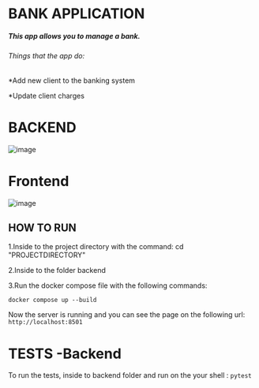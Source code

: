 # BANK APPLICATION 
##### This app allows you to manage a bank.
###### Things that the app do:
*Add new client to the banking system

*Update client charges 

# BACKEND

![image](https://user-images.githubusercontent.com/95073733/172896332-d7e4ca45-7c68-4c79-8271-da333bb647fd.png)

# Frontend
![image](https://user-images.githubusercontent.com/95073733/172892834-9c3cc071-b6ef-4862-9608-7fd8d7cb5435.png)

## HOW TO RUN
 1.Inside to the project directory with the command: cd "PROJECTDIRECTORY"

 2.Inside to the folder backend

 3.Run the docker compose file with the following commands:
 
  ```docker compose up --build```

Now the server is running and you can see the page on the following url: ```http://localhost:8501```

# TESTS -Backend
To run the tests, inside to backend folder and run on the your shell : `pytest`



